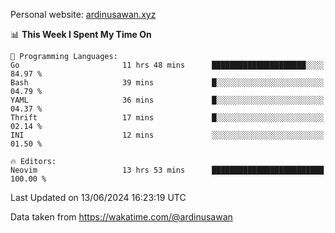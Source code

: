 Personal website: [ardinusawan.xyz](https://ardinusawan.xyz)

<!--START_SECTION:waka-->
📊 **This Week I Spent My Time On** 

```text
💬 Programming Languages: 
Go                       11 hrs 48 mins      █████████████████████░░░░   84.97 % 
Bash                     39 mins             █░░░░░░░░░░░░░░░░░░░░░░░░   04.79 % 
YAML                     36 mins             █░░░░░░░░░░░░░░░░░░░░░░░░   04.37 % 
Thrift                   17 mins             █░░░░░░░░░░░░░░░░░░░░░░░░   02.14 % 
INI                      12 mins             ░░░░░░░░░░░░░░░░░░░░░░░░░   01.50 % 

🔥 Editors: 
Neovim                   13 hrs 53 mins      █████████████████████████   100.00 % 
```


 Last Updated on 13/06/2024 16:23:19 UTC
<!--END_SECTION:waka-->
Data taken from https://wakatime.com/@ardinusawan
